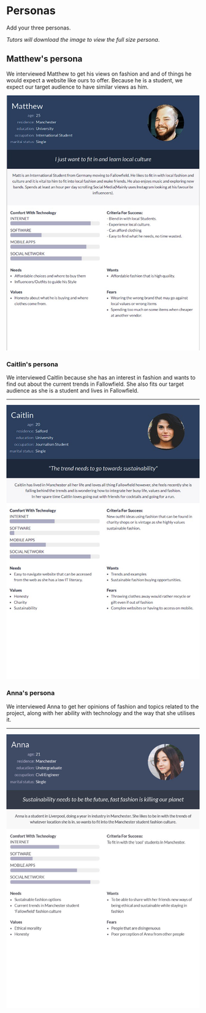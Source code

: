 # Personas

Add your three personas.

*Tutors will download the image to view the full size persona*.

<!-- edit as required -->

## Matthew's persona
We interviewed Matthew to get his views on fashion and and of things he would expect a website like ours to offer. Because he is a student, we expect our target audience to have similar views as him.


<img src="sp2-media/Matthew.jpg" alt="Persona One" width="1000">

### Caitlin's persona
We interviewed Caitlin because she has an interest in fashion and wants to find out about the current trends in Fallowfield. She also fits our target audience as she is a student and lives in Fallowfield.

---

<img src="sp2-media/Caitlin.jpg" alt="Persona Two" width="1000">


### Anna's persona
We interviewed Anna to get her opinions of fashion and topics related to the project, along with her ability with technology and the way that she utilises it.

---

<img src="sp2-media/anna-persona.jpg" alt="Persona Three" width="1000">

